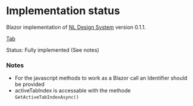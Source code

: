 # Implementation status
Blazor implementation of [NL Design System](https://nl-design-system.gitlab.io/nl-design-system/index.html) version 0.1.1. 

[Tab](https://nl-design-system.gitlab.io/nl-design-system/componenten/tabs/index.html)

Status: Fully implemented (See notes)

### Notes
- For the javascript methods to work as a Blazor call an Identifier should be provided
- activeTabIndex is accessable with the methode `GetActiveTabIndexAsync()`